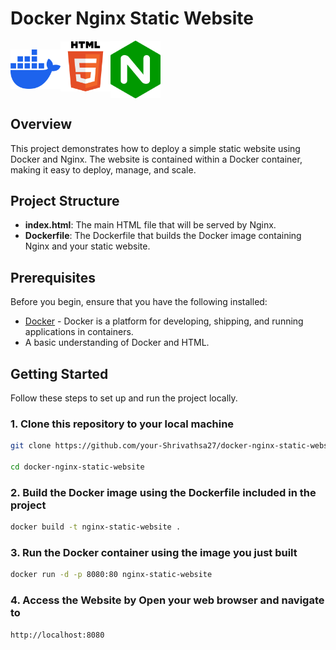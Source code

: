 # Docker Nginx Static Website

<div style="display: flex; align-items: center;">
<img src="image/docker-mark-blue.png" alt="Docker Logo" style="width: 80px; height: auto;" /><img src="image/pngegg.png" alt="HTML Logo" style="width: 80px; height: auto; display: block; margin-bottom: 10px;" />
<img src="image/pngwing.com.png" alt="Nginx Logo" style="width: 80px; height: auto;" />
</div>

## Overview

This project demonstrates how to deploy a simple static website using Docker and Nginx. The website is contained within a Docker container, making it easy to deploy, manage, and scale.

## Project Structure

- **index.html**: The main HTML file that will be served by Nginx.
- **Dockerfile**: The Dockerfile that builds the Docker image containing Nginx and your static website.

## Prerequisites

Before you begin, ensure that you have the following installed:

- [Docker](https://www.docker.com/) - Docker is a platform for developing, shipping, and running applications in containers.
- A basic understanding of Docker and HTML.

## Getting Started

Follow these steps to set up and run the project locally.

### 1. Clone this repository to your local machine

```bash
git clone https://github.com/your-Shrivathsa27/docker-nginx-static-website.git

cd docker-nginx-static-website
```

### 2. Build the Docker image using the Dockerfile included in the project
```bash
docker build -t nginx-static-website .
```

### 3. Run the Docker container using the image you just built
```bash
docker run -d -p 8080:80 nginx-static-website
```

### 4. Access the Website by Open your web browser and navigate to
```bash
http://localhost:8080
```
